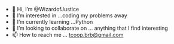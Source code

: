 - 👋 Hi, I’m @WizardofJustice
- 👀 I’m interested in ...coding my problems away
- 🌱 I’m currently learning ...Python
- 💞️ I’m looking to collaborate on ... anything that I find interesting
- 📫 How to reach me ... tcoop.brb@gmail.com

<!---
WizardofJustice/WizardofJustice is a ✨ special ✨ repository because its `README.md` (this file) appears on your GitHub profile.
You can click the Preview link to take a look at your changes.
--->
